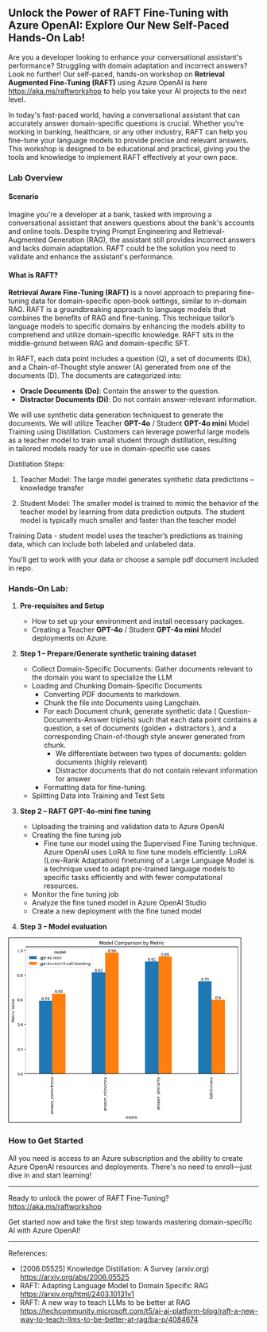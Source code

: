 
## Unlock the Power of RAFT Fine-Tuning with Azure OpenAI: Explore Our New Self-Paced Hands-On Lab!

Are you a developer looking to enhance your conversational assistant's performance? Struggling with domain adaptation and incorrect answers? Look no further! Our self-paced, hands-on workshop on **Retrieval Augmented Fine-Tuning (RAFT)** using Azure OpenAI is here  https://aka.ms/raftworkshop to help you take your AI projects to the next level.

In today's fast-paced world, having a conversational assistant that can accurately answer domain-specific questions is crucial. Whether you're working in banking, healthcare, or any other industry, RAFT can help you fine-tune your language models to provide precise and relevant answers. This workshop is designed to be educational and practical, giving you the tools and knowledge to implement RAFT effectively at your own pace.

### Lab Overview

#### Scenario

Imagine you're a developer at a bank, tasked with improving a conversational assistant that answers questions about the bank's accounts and online tools. Despite trying Prompt Engineering and Retrieval-Augmented Generation (RAG), the assistant still provides incorrect answers and lacks domain adaptation. RAFT could be the solution you need to validate and enhance the assistant's performance.

#### What is RAFT?

**Retrieval Aware Fine-Tuning (RAFT)** is a novel approach to preparing fine-tuning data for domain-specific open-book settings, similar to in-domain RAG. RAFT is a groundbreaking approach to language models that combines the benefits of RAG and fine-tuning. This technique tailor’s language models to specific domains by enhancing the models ability to comprehend and utilize domain-specific knowledge. RAFT sits in the middle-ground between RAG and domain-specific SFT. 

 In RAFT, each data point includes a question (Q), a set of documents (Dk), and a Chain-of-Thought style answer (A) generated from one of the documents (D). The documents are categorized into:

- **Oracle Documents (Do)**: Contain the answer to the question.
- **Distractor Documents (Di)**: Do not contain answer-relevant information.

 We will use synthetic data generation techniquest to generate the documents. We will utilize Teacher **GPT-4o** / Student **GPT-4o mini** Model Training using Distillation. 
 Customers can leverage powerful large models as a teacher model to train small student through distillation, resulting in tailored models ready for use in domain-specific use cases
 
 Distillation Steps:

1. Teacher Model: The large model generates synthetic data predictions – knowledge transfer

2. Student Model: The smaller model is trained to mimic the behavior of the teacher model by learning from data prediction outputs. The student model is typically much smaller and faster than the teacher model

Training Data - student model uses the teacher’s predictions as training data, which can include both labeled and unlabeled data.

You'll get to work with your data or choose a sample pdf document included in repo.

### Hands-On Lab:

1. **Pre-requisites and Setup**
   - How to set up your environment and install necessary packages.
   - Creating a Teacher **GPT-4o** / Student **GPT-4o mini** Model deployments on Azure.

2. **Step 1 – Prepare/Generate synthetic training dataset**
   - Collect Domain-Specific Documents: Gather documents relevant to the domain you want to specialize the LLM
   - Loading and Chunking Domain-Specific Documents 
     * Converting PDF documents to markdown.
     * Chunk the file into Documents  using Langchain.
      * For each Document chunk, generate synthetic data ( Question-Documents-Answer triplets) such that each data point contains a question, a set of documents (golden + distractors ), and a corresponding Chain-of-though style answer  generated from chunk. 
        * We differentiate between two types of documents: golden documents (highly relevant) 
        * Distractor documents that do not contain relevant information for answer
     * Formatting data for fine-tuning.
   - Splitting Data into Training and Test Sets

2. **Step 2 –  RAFT GPT-4o-mini fine tuning**
   - Uploading the training and validation data to Azure OpenAI
   - Creating the fine tuning job
     *  Fine tune our model using the Supervised Fine Tuning technique. Azure OpenAI uses LoRA to fine tune models efficiently. LoRA (Low-Rank Adaptation) finetuning of a Large Language Model is a technique used to adapt pre-trained language models to specific tasks efficiently and with fewer computational resources.
   - Monitor the fine tuning job
   - Analyze the fine tuned model in Azure OpenAI Studio
   - Create a new deployment with the fine tuned model
   
3. **Step 3 –  Model evaluation**

![alt text](images/bank_eval.png)

### How to Get Started

All you need is access to an Azure subscription and the ability to create Azure OpenAI resources and deployments. There's no need to enroll—just dive in and start learning!

---

Ready to unlock the power of RAFT Fine-Tuning? https://aka.ms/raftworkshop

Get started now and take the first step towards mastering domain-specific AI with Azure OpenAI!

---
References:

* [2006.05525] Knowledge Distillation: A Survey (arxiv.org) https://arxiv.org/abs/2006.05525
* RAFT: Adapting Language Model to Domain Specific RAG https://arxiv.org/html/2403.10131v1
* RAFT:  A new way to teach LLMs to be better at RAG  https://techcommunity.microsoft.com/t5/ai-ai-platform-blog/raft-a-new-way-to-teach-llms-to-be-better-at-rag/ba-p/4084674